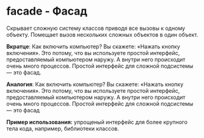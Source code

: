 # facade - Фасад

Скрывает сложную систему классов приводя все вызовы к одному объекту. Помещает вызов нескольких сложных объектов в один объект.

**Вкратце**: Как включить компьютер? Вы скажете: «Нажать кнопку включения». Это потому, что вы используете простой интерфейс, предоставляемый компьютером наружу.
А внутри него происходит очень много процессов. Простой интерфейс для сложной подсистемы — это фасад.

**Аналогия**: Как включить компьютер? Вы скажете: «Нажать кнопку включения». Это потому, что вы используете простой интерфейс, предоставляемый компьютером наружу.
А внутри него происходит очень много процессов. Простой интерфейс для сложной подсистемы — это фасад

**Пример использования:** упрощеный интерфейс для более крупного тела кода, например, библиотеки классов.